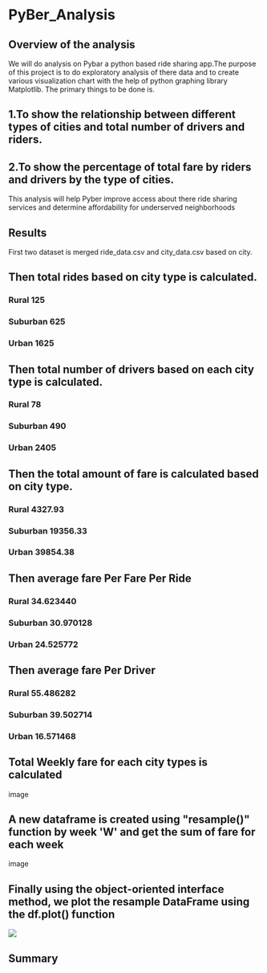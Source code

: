 # PyBer_Analysis
## Overview of the analysis
We will do analysis on Pybar a python based ride sharing app.The purpose of this project is to do exploratory analysis of there data and to create  various visualization chart with the help of python graphing library Matplotlib.
The primary things to be done is.
## 1.To show the relationship between different types of cities and total number of drivers and riders.
## 2.To show the percentage of total fare by riders and drivers by the type of cities.
  This analysis will help Pyber improve access about there ride sharing services and determine affordability for underserved neighborhoods





## Results
First two dataset is merged ride_data.csv and city_data.csv based on city.
## Then total rides based on city type is calculated.
### Rural        125
### Suburban     625
### Urban        1625
## Then total number of drivers based on each city type is calculated.
### Rural        78
### Suburban     490
### Urban        2405
## Then the total amount of fare is calculated based on city type.
### Rural        4327.93
### Suburban    19356.33
### Urban       39854.38
## Then average fare Per Fare Per Ride
### Rural       34.623440
### Suburban    30.970128
### Urban       24.525772

## Then average fare Per Driver
### Rural       55.486282
### Suburban    39.502714
### Urban       16.571468

## Total Weekly fare for each city types is calculated
image

## A new dataframe is created using "resample()" function by week 'W' and get the sum of fare for each week
image
## Finally using the object-oriented interface method,  we plot the resample DataFrame using the df.plot() function
![](Pyber_fare_summary.png?raw=true)


## Summary 
